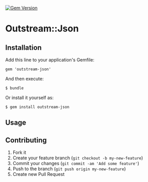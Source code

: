 [![Gem Version](https://badge.fury.io/rb/outstream-json.svg)](http://badge.fury.io/rb/outstream-json)

# Outstream::Json



## Installation

Add this line to your application's Gemfile:

    gem 'outstream-json'

And then execute:

    $ bundle

Or install it yourself as:

    $ gem install outstream-json

## Usage


## Contributing

1. Fork it
2. Create your feature branch (`git checkout -b my-new-feature`)
3. Commit your changes (`git commit -am 'Add some feature'`)
4. Push to the branch (`git push origin my-new-feature`)
5. Create new Pull Request

